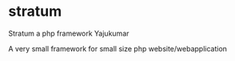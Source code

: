 # stratum
Stratum a php framework Yajukumar

A very small framework for small size php website/webapplication
